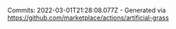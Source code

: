 Commits: 2022-03-01T21:28:08.077Z - Generated via https://github.com/marketplace/actions/artificial-grass
<br>
